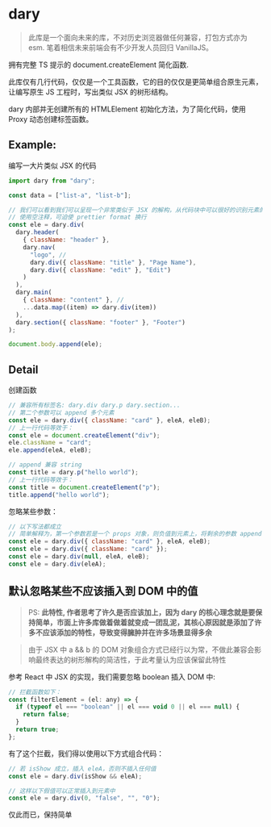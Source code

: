 # dary

> 此库是一个面向未来的库，不对历史浏览器做任何兼容，打包方式亦为 esm.
> 笔着相信未来前端会有不少开发人员回归 VanillaJS。

拥有完整 TS 提示的 document.createElement 简化函数.

此库仅有几行代码，仅仅是一个工具函数，它的目的仅仅是更简单组合原生元素，让编写原生 JS 工程时，写出类似 JSX 的树形结构。

dary 内部并无创建所有的 HTMLElement 初始化方法，为了简化代码，使用 Proxy 动态创建标签函数。

## Example:

编写一大片类似 JSX 的代码

```js
import dary from "dary";

const data = ["list-a", "list-b"];

// 我们可以看到我们可以呈现一个非常类似于 JSX 的解构，从代码块中可以很好的识别元素的父子关系
// 使用空注释，可迫使 prettier format 换行
const ele = dary.div(
  dary.header(
    { className: "header" },
    dary.nav(
      "logo", //
      dary.div({ className: "title" }, "Page Name"),
      dary.div({ className: "edit" }, "Edit")
    )
  ),
  dary.main(
    { className: "content" }, //
    ...data.map((item) => dary.div(item))
  ),
  dary.section({ className: "footer" }, "Footer")
);

document.body.append(ele);
```

## Detail

创建函数

```js
// 兼容所有标签名: dary.div dary.p dary.section...
// 第二个参数可以 append 多个元素
const ele = dary.div({ className: "card" }, eleA, eleB);
// 上一行代码等效于：
const ele = document.createElement("div");
ele.className = "card";
ele.append(eleA, eleB);

// append 兼容 string
const title = dary.p("hello world");
// 上一行代码等效于：
const title = document.createElement("p");
title.append("hello world");
```

忽略某些参数：

```js
// 以下写法都成立
// 简单解释为，第一个参数若是一个 props 对象，则负值到元素上，将剩余的参数 append 到元素上
const ele = dary.div({ className: "card" }, eleA, eleB);
const ele = dary.div({ className: "card" });
const ele = dary.div(null, eleA, eleB);
const ele = dary.div(eleA);
```

## 默认忽略某些不应该插入到 DOM 中的值

> PS: **此特性, 作者思考了许久是否应该加上，因为 dary 的核心理念就是要保持简单，市面上许多库做着做着就变成一团乱泥，其核心原因就是添加了许多不应该添加的特性，导致变得臃肿并在许多场景显得多余**

> 由于 JSX 中 a && b 的 DOM 对象组合方式已经行以为常，不做此兼容会影响最终表达的树形解构的简洁性，于此考量认为应该保留此特性

参考 React 中 JSX 的实现，我们需要忽略 boolean 插入 DOM 中:

```js
// 拦截函数如下：
const filterElement = (el: any) => {
  if (typeof el === "boolean" || el === void 0 || el === null) {
    return false;
  }
  return true;
};
```

有了这个拦截，我们得以使用以下方式组合代码：

```js
// 若 isShow 成立，插入 eleA，否则不插入任何值
const ele = dary.div(isShow && eleA);

// 这样以下假值可以正常插入到元素中
const ele = dary.div(0, "false", "", "0");
```

仅此而已，保持简单
